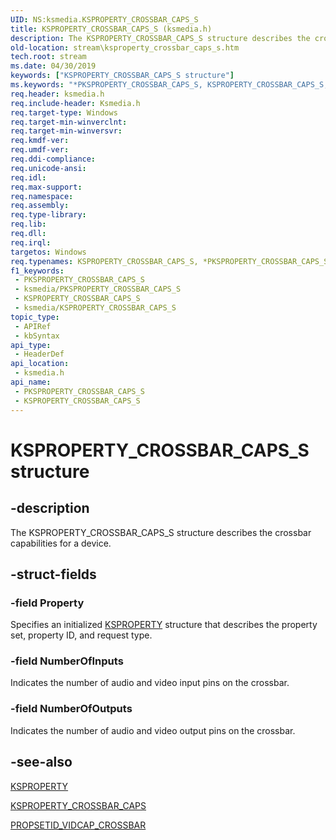 ```yaml
---
UID: NS:ksmedia.KSPROPERTY_CROSSBAR_CAPS_S
title: KSPROPERTY_CROSSBAR_CAPS_S (ksmedia.h)
description: The KSPROPERTY_CROSSBAR_CAPS_S structure describes the crossbar capabilities for a device.
old-location: stream\ksproperty_crossbar_caps_s.htm
tech.root: stream
ms.date: 04/30/2019
keywords: ["KSPROPERTY_CROSSBAR_CAPS_S structure"]
ms.keywords: "*PKSPROPERTY_CROSSBAR_CAPS_S, KSPROPERTY_CROSSBAR_CAPS_S, KSPROPERTY_CROSSBAR_CAPS_S structure [Streaming Media Devices], PKSPROPERTY_CROSSBAR_CAPS_S, PKSPROPERTY_CROSSBAR_CAPS_S structure pointer [Streaming Media Devices], ksmedia/KSPROPERTY_CROSSBAR_CAPS_S, ksmedia/PKSPROPERTY_CROSSBAR_CAPS_S, stream.ksproperty_crossbar_caps_s, vidcapstruct_db0a7a6a-8f6f-45d8-9d05-c520c8396858.xml"
req.header: ksmedia.h
req.include-header: Ksmedia.h
req.target-type: Windows
req.target-min-winverclnt: 
req.target-min-winversvr: 
req.kmdf-ver: 
req.umdf-ver: 
req.ddi-compliance: 
req.unicode-ansi: 
req.idl: 
req.max-support: 
req.namespace: 
req.assembly: 
req.type-library: 
req.lib: 
req.dll: 
req.irql: 
targetos: Windows
req.typenames: KSPROPERTY_CROSSBAR_CAPS_S, *PKSPROPERTY_CROSSBAR_CAPS_S
f1_keywords:
 - PKSPROPERTY_CROSSBAR_CAPS_S
 - ksmedia/PKSPROPERTY_CROSSBAR_CAPS_S
 - KSPROPERTY_CROSSBAR_CAPS_S
 - ksmedia/KSPROPERTY_CROSSBAR_CAPS_S
topic_type:
 - APIRef
 - kbSyntax
api_type:
 - HeaderDef
api_location:
 - ksmedia.h
api_name:
 - PKSPROPERTY_CROSSBAR_CAPS_S
 - KSPROPERTY_CROSSBAR_CAPS_S
---
```


# KSPROPERTY_CROSSBAR_CAPS_S structure


## -description

The KSPROPERTY_CROSSBAR_CAPS_S structure describes the crossbar capabilities for a device.

## -struct-fields

### -field Property

Specifies an initialized <a href="/windows-hardware/drivers/stream/ksproperty-structure">KSPROPERTY</a> structure that describes the property set, property ID, and request type.

### -field NumberOfInputs

Indicates the number of audio and video input pins on the crossbar.

### -field NumberOfOutputs

Indicates the number of audio and video output pins on the crossbar.

## -see-also

<a href="/windows-hardware/drivers/stream/ksproperty-structure">KSPROPERTY</a>



<a href="/windows-hardware/drivers/stream/ksproperty-crossbar-caps">KSPROPERTY_CROSSBAR_CAPS</a>



<a href="/windows-hardware/drivers/stream/propsetid-vidcap-crossbar">PROPSETID_VIDCAP_CROSSBAR</a>

